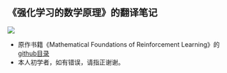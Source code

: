 ## 《强化学习的数学原理》的翻译笔记

![](https://github.com/AlexNetLTS/RLNote/raw/master/all.png)

- 原作书籍《Mathematical Foundations of Reinforcement Learning》的 [github目录](https://github.com/MathFoundationRL/Book-Mathmatical-Foundation-of-Reinforcement-Learning)
- 本人初学者，如有错误，请指正谢谢。
